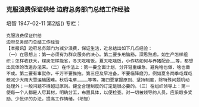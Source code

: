 ### 克服浪费保证供给  边府总务部门总结工作经验
培智
1947-02-11
第2版()
专栏：

    克服浪费保证供给
    边府总务部门总结工作经验
    【本报讯】边府总务部门为减少浪费，保证生活，近总结出如下几点经验：
    （一）在思想上：第一必须有为群众服务的决心。第二要多用脑筋，深思熟虑，如生产怎样组织；怎样收获大，煤炭怎样能省，冬天吃啥饭，夏天吃啥饭，小作坊如何与养猪配合……等，都想出具体的改进办法来。（二）在作法上：第一要全面计划，分开轻重缓急，避免啥也做，啥也做不成。第二要有事就作，千万不要推拖。第三应及早准备，不要临阵磨刀，例如夏冬两季屯煤屯粮减少大雨大雪运输困难。秋后屯草…………等等。第四要掌握原则、坚持制度，除特殊问题机动处理外；一般问题不得超过原则。健全合理制度的订定是很必要的。（三）在组织领导上：第一使每一个人都是人尽其材，明确分工，布置具体，以便检查。对一切被领导的人员，应采取多奖励、少批评的办法，提高工作情绪。（培智）
